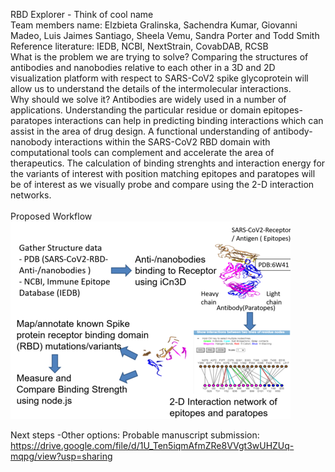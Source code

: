 RBD Explorer  - Think of cool name <br />
Team members name: Elzbieta Gralinska, Sachendra Kumar, Giovanni Madeo, Luis Jaimes Santiago, Sheela Vemu, Sandra Porter and Todd Smith<br />
Reference literature:  IEDB, NCBI, NextStrain, CovabDAB, RCSB<br />
What is the problem we are trying to solve?  Comparing the structures of antibodies and nanobodies relative to each other in a 3D and 2D visualization platform with respect to SARS-CoV2 spike glycoprotein will allow us to understand the details of the intermolecular interactions. <br />
Why should we solve it? Antibodies are widely used in a number of applications. Understanding the particular residue or domain epitopes-paratopes interactions can help in predicting binding interactions which can assist in the area of drug design. A functional understanding of antibody-nanobody interactions within the  SARS-CoV2 RBD domain with computational tools can complement and accelerate the area of therapeutics. The calculation of binding strenghts and interaction energy for the variants of interest with position matching epitopes and paratopes will be of interest as we visually probe and compare using the 2-D interaction networks. <br />
<br />
Proposed Workflow<br />
![alt text](workflow1r.png)

Next steps -Other options: 
Probable manuscript submission: 
https://drive.google.com/file/d/1U_Ten5iqmAfmZRe8VVgt3wUHZUq-mqpg/view?usp=sharing
